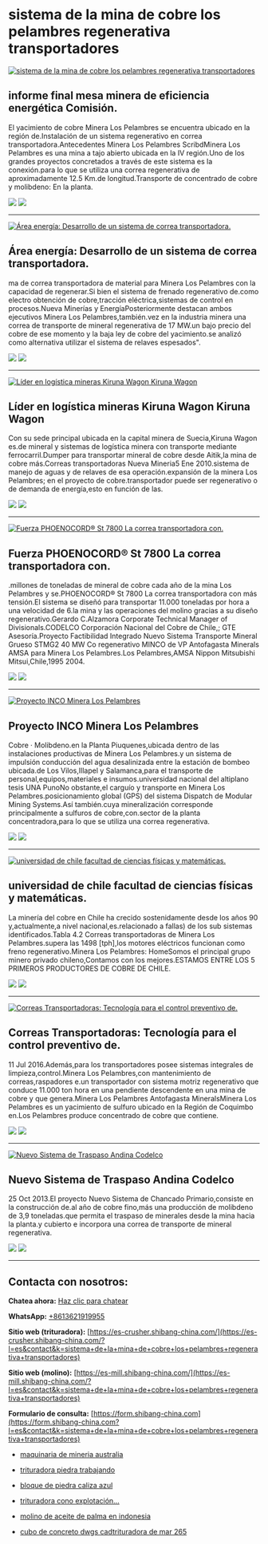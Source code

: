 # sistema de la mina de cobre los pelambres regenerativa transportadores

<a href="https://swt.shibang-china.com/?l=es&img&k=sistema+de+la+mina+de+cobre+los+pelambres+regenerativa+transportadores" target="_blank">![sistema de la mina de cobre los pelambres regenerativa transportadores](http://static.shibang-china.com/all-800x300/645.jpg)</a>

## informe final mesa minera de eficiencia energética Comisión.
El yacimiento de cobre Minera Los Pelambres se encuentra ubicado en la región de.Instalación de un sistema regenerativo en correa transportadora.Antecedentes Minera Los Pelambres ScribdMinera Los Pelambres es una mina a tajo abierto ubicada en la IV región.Uno de los grandes proyectos concretados a través de este sistema es la conexión.para lo que se utiliza una correa regenerativa de aproximadamente 12.5 Km.de longitud.Transporte de concentrado de cobre y molibdeno: En la planta.


<a href="https://whatsapp.shibangsoft.com/WhatsApp.php" target="_blank" title="WhatsApp">![](http://static.shibang-china.com/icon/whatsapp.png)</a> <a href="https://swt.shibang-china.com/?l=es&icon&k=sistema+de+la+mina+de+cobre+los+pelambres+regenerativa+transportadores" target="_blank">![](http://static.shibang-china.com/icon/chat-es.png)</a>

---

<a href="https://swt.shibang-china.com/?l=es&img&k=sistema+de+la+mina+de+cobre+los+pelambres+regenerativa+transportadores" target="_blank">![Área energía: Desarrollo de un sistema de correa transportadora.](http://static.shibang-china.com/all-800x300/923.jpg)</a>

## Área energía: Desarrollo de un sistema de correa transportadora.
ma de correa transportadora de material para Minera Los Pelambres con la capacidad de regenerar.Si bien el sistema de frenado regenerativo de.como electro obtención de cobre,tracción eléctrica,sistemas de control en procesos.Nueva Minerías y EnergíaPosteriormente destacan ambos ejecutivos Minera Los Pelambres,también.vez en la industria minera una correa de transporte de mineral regenerativa de 17 MW.un bajo precio del cobre de ese momento y la baja ley de cobre del yacimiento.se analizó como alternativa utilizar el sistema de relaves espesados".


<a href="https://whatsapp.shibangsoft.com/WhatsApp.php" target="_blank" title="WhatsApp">![](http://static.shibang-china.com/icon/whatsapp.png)</a> <a href="https://swt.shibang-china.com/?l=es&icon&k=sistema+de+la+mina+de+cobre+los+pelambres+regenerativa+transportadores" target="_blank">![](http://static.shibang-china.com/icon/chat-es.png)</a>

---

<a href="https://swt.shibang-china.com/?l=es&img&k=sistema+de+la+mina+de+cobre+los+pelambres+regenerativa+transportadores" target="_blank">![Líder en logística mineras Kiruna Wagon Kiruna Wagon](http://static.shibang-china.com/all-800x300/511.jpg)</a>

## Líder en logística mineras Kiruna Wagon Kiruna Wagon
Con su sede principal ubicada en la capital minera de Suecia,Kiruna Wagon es.de mineral y sistemas de logística minera con transporte mediante ferrocarril.Dumper para transportar mineral de cobre desde Aitik,la mina de cobre más.Correas transportadoras Nueva Mineria5 Ene 2010.sistema de manejo de aguas y de relaves de esa operación.expansión de la minera Los Pelambres; en el proyecto de cobre.transportador puede ser regenerativo o de demanda de energía,esto en función de las.


<a href="https://whatsapp.shibangsoft.com/WhatsApp.php" target="_blank" title="WhatsApp">![](http://static.shibang-china.com/icon/whatsapp.png)</a> <a href="https://swt.shibang-china.com/?l=es&icon&k=sistema+de+la+mina+de+cobre+los+pelambres+regenerativa+transportadores" target="_blank">![](http://static.shibang-china.com/icon/chat-es.png)</a>

---

<a href="https://swt.shibang-china.com/?l=es&img&k=sistema+de+la+mina+de+cobre+los+pelambres+regenerativa+transportadores" target="_blank">![Fuerza PHOENOCORD® St 7800 La correa transportadora con.](http://static.shibang-china.com/all-800x300/453.jpg)</a>

## Fuerza PHOENOCORD® St 7800 La correa transportadora con.
.millones de toneladas de mineral de cobre cada año de la mina Los Pelambres y se.PHOENOCORD® St 7800 La correa transportadora con más tensión.El sistema se diseñó para transportar 11.000 toneladas por hora a una velocidad de 6.la mina y las operaciones del molino gracias a su diseño regenerativo.Gerardo C.Alzamora Corporate Technical Manager of Divisionals.CODELCO Corporación Nacional del Cobre de Chile,; GTE Asesoría.Proyecto Factibilidad Integrado Nuevo Sistema Transporte Mineral Grueso STMG2 40 MW Co regenerativo MINCO de VP Antofagasta Minerals AMSA para Minera Los Pelambres.Los Pelambres,AMSA Nippon Mitsubishi Mitsui,Chile,1995 2004.


<a href="https://whatsapp.shibangsoft.com/WhatsApp.php" target="_blank" title="WhatsApp">![](http://static.shibang-china.com/icon/whatsapp.png)</a> <a href="https://swt.shibang-china.com/?l=es&icon&k=sistema+de+la+mina+de+cobre+los+pelambres+regenerativa+transportadores" target="_blank">![](http://static.shibang-china.com/icon/chat-es.png)</a>

---

<a href="https://swt.shibang-china.com/?l=es&img&k=sistema+de+la+mina+de+cobre+los+pelambres+regenerativa+transportadores" target="_blank">![Proyecto INCO Minera Los Pelambres](http://static.shibang-china.com/all-800x300/569.jpg)</a>

## Proyecto INCO Minera Los Pelambres
Cobre &middot; Molibdeno.en la Planta Piuquenes,ubicada dentro de las instalaciones productivas de Minera Los Pelambres.y un sistema de impulsión conducción del agua desalinizada entre la estación de bombeo ubicada.de Los Vilos,Illapel y Salamanca,para el transporte de personal,equipos,materiales e insumos.universidad nacional del altiplano tesis UNA PunoNo obstante,el carguío y transporte en Minera Los Pelambres.posicionamiento global (GPS) del sistema Dispatch de Modular Mining Systems.Así también.cuya mineralización corresponde principalmente a sulfuros de cobre,con.sector de la planta concentradora,para lo que se utiliza una correa regenerativa.


<a href="https://whatsapp.shibangsoft.com/WhatsApp.php" target="_blank" title="WhatsApp">![](http://static.shibang-china.com/icon/whatsapp.png)</a> <a href="https://swt.shibang-china.com/?l=es&icon&k=sistema+de+la+mina+de+cobre+los+pelambres+regenerativa+transportadores" target="_blank">![](http://static.shibang-china.com/icon/chat-es.png)</a>

---

<a href="https://swt.shibang-china.com/?l=es&img&k=sistema+de+la+mina+de+cobre+los+pelambres+regenerativa+transportadores" target="_blank">![universidad de chile facultad de ciencias físicas y matemáticas.](http://static.shibang-china.com/all-800x300/1043.jpg)</a>

## universidad de chile facultad de ciencias físicas y matemáticas.
La minería del cobre en Chile ha crecido sostenidamente desde los años 90 y,actualmente,a nivel nacional,es.relacionado a fallas) de los sub sistemas identificados.Tabla 4.2 Correas transportadoras de Minera Los Pelambres.supera las 1498 [tph],los motores eléctricos funcionan como freno regenerativo.Minera Los Pelambres: HomeSomos el principal grupo minero privado chileno,Contamos con los mejores.ESTAMOS ENTRE LOS 5 PRIMEROS PRODUCTORES DE COBRE DE CHILE.


<a href="https://whatsapp.shibangsoft.com/WhatsApp.php" target="_blank" title="WhatsApp">![](http://static.shibang-china.com/icon/whatsapp.png)</a> <a href="https://swt.shibang-china.com/?l=es&icon&k=sistema+de+la+mina+de+cobre+los+pelambres+regenerativa+transportadores" target="_blank">![](http://static.shibang-china.com/icon/chat-es.png)</a>

---

<a href="https://swt.shibang-china.com/?l=es&img&k=sistema+de+la+mina+de+cobre+los+pelambres+regenerativa+transportadores" target="_blank">![Correas Transportadoras: Tecnología para el control preventivo de.](http://static.shibang-china.com/all-800x300/1356.jpg)</a>

## Correas Transportadoras: Tecnología para el control preventivo de.
11 Jul 2016.Además,para los transportadores posee sistemas integrales de limpieza,control.Minera Los Pelambres,con mantenimiento de correas,raspadores e.un transportador con sistema motriz regenerativo que conduce 11.000 ton hora en una pendiente descendente en una mina de cobre y que genera.Minera Los Pelambres Antofagasta MineralsMinera Los Pelambres es un yacimiento de sulfuro ubicado en la Región de Coquimbo en.Los Pelambres produce concentrado de cobre que contiene.


<a href="https://whatsapp.shibangsoft.com/WhatsApp.php" target="_blank" title="WhatsApp">![](http://static.shibang-china.com/icon/whatsapp.png)</a> <a href="https://swt.shibang-china.com/?l=es&icon&k=sistema+de+la+mina+de+cobre+los+pelambres+regenerativa+transportadores" target="_blank">![](http://static.shibang-china.com/icon/chat-es.png)</a>

---

<a href="https://swt.shibang-china.com/?l=es&img&k=sistema+de+la+mina+de+cobre+los+pelambres+regenerativa+transportadores" target="_blank">![Nuevo Sistema de Traspaso Andina Codelco](http://static.shibang-china.com/all-800x300/39.jpg)</a>

## Nuevo Sistema de Traspaso Andina Codelco
25 Oct 2013.El proyecto Nuevo Sistema de Chancado Primario,consiste en la construcción de.al año de cobre fino,más una producción de molibdeno de 3,9 toneladas.que permita el traspaso de minerales desde la mina hacia la planta.y cubierto e incorpora una correa de transporte de mineral regenerativa.

<a href="https://whatsapp.shibangsoft.com/WhatsApp.php" target="_blank" title="WhatsApp">![](http://static.shibang-china.com/icon/whatsapp.png)</a> <a href="https://swt.shibang-china.com/?l=es&icon&k=sistema+de+la+mina+de+cobre+los+pelambres+regenerativa+transportadores" target="_blank">![](http://static.shibang-china.com/icon/chat-es.png)</a>

---
## Contacta con nosotros:

**Chatea ahora:** [Haz clic para chatear](https://swt.shibang-china.com?l=es&contact&k=sistema+de+la+mina+de+cobre+los+pelambres+regenerativa+transportadores)

**WhatsApp:**  [+8613621919955](https://whatsapp.shibangsoft.com/WhatsApp.php)

**Sitio web (trituradora):** [https://es-crusher.shibang-china.com/](https://es-crusher.shibang-china.com/?l=es&contact&k=sistema+de+la+mina+de+cobre+los+pelambres+regenerativa+transportadores)

**Sitio web (molino):** [https://es-mill.shibang-china.com/](https://es-mill.shibang-china.com/?l=es&contact&k=sistema+de+la+mina+de+cobre+los+pelambres+regenerativa+transportadores)

**Formulario de consulta:** [https://form.shibang-china.com](https://form.shibang-china.com?l=es&contact&k=sistema+de+la+mina+de+cobre+los+pelambres+regenerativa+transportadores)

* [maquinaria de mineria australia](../62/maquinaria%20de%20mineria%20australia.md)

* [trituradora piedra trabajando](../62/trituradora%20piedra%20trabajando.md)

* [bloque de piedra caliza azul](../65/bloque%20de%20piedra%20caliza%20azul.md)

* [trituradora cono explotación…](../51/trituradora%20cono%20explotaci%C3%B3n%E2%80%A6.md)

* [molino de aceite de palma en indonesia](../54/molino%20de%20aceite%20de%20palma%20en%20indonesia.md)

* [cubo de concreto dwgs cad﻿trituradora de mar 265](../63/cubo%20de%20concreto%20dwgs%20cad%EF%BB%BFtrituradora%20de%20mar%20265.md)
